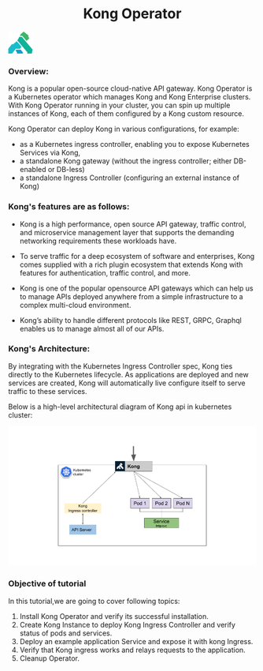 <h1 align="center">Kong Operator</h1>

![Logo](_images/kong-logo.png)


### Overview:

Kong is a popular open-source cloud-native API gateway. Kong Operator is a Kubernetes operator which manages Kong and Kong Enterprise clusters.
With Kong Operator running in your cluster, you can spin up multiple instances of Kong, each of them configured by a Kong custom resource.

Kong Operator can deploy Kong in various configurations, for example:

- as a Kubernetes ingress controller, enabling you to expose Kubernetes Services via Kong,
- a standalone Kong gateway (without the ingress controller; either DB-enabled or DB-less)
- a standalone Ingress Controller (configuring an external instance of Kong)

### Kong's features are as follows:

- Kong is a high performance, open source API gateway, traffic control, and microservice management layer that supports the demanding networking requirements these workloads       have. 

- To serve traffic for a deep ecosystem of software and enterprises, Kong comes supplied with a rich plugin ecosystem that extends Kong with features for authentication, traffic   control, and more.

- Kong is one of the popular opensource API gateways which can help us to manage APIs deployed anywhere from a simple infrastructure to a complex multi-cloud environment. 

- Kong’s   ability to handle different protocols like REST, GRPC, Graphql enables us to manage almost all of our APIs. 


### Kong's Architecture:


By integrating with the Kubernetes Ingress Controller spec, Kong ties directly to the Kubernetes lifecycle. As applications are deployed and new services are created, Kong will automatically live configure itself to serve traffic to these services.

Below is a high-level architectural diagram of Kong api in kubernetes cluster:

![](_images/architecture.png)


### Objective of tutorial

In this tutorial,we are going to cover following topics:

1. Install Kong Operator and verify its successful installation.
2. Create Kong Instance to deploy Kong Ingress Controller and verify status of pods and services.
3. Deploy an example application Service and expose it with kong Ingress.
4. Verify that Kong ingress works and relays requests to the application.
5. Cleanup Operator.
